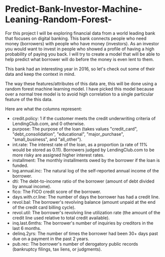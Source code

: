 # Predict-Bank-Investor-Machine-Leaning-Random-Forest-
For this project I will be exploring financial data from a world leading bank that focuses on digital banking. This bank connects people who need money (borrowers) with people who have money (investors). As an investor you would want to invest in people who showed a profile of having a high probability of paying you back. I will try to create a model that will be able to help predict what borrower will do before the money is even lent to them.

This bank had an interesting year in 2016, so let's check out some of their data and keep the context in mind.

The way these features/attributes of this data are, this will be done using a random forest machine learning model. I have picked this model because over a normal tree model is to avoid high correlation to a single particular feature of the this data.

Here are what the columns represent:
* credit.policy: 1 if the customer meets the credit underwriting criteria of LendingClub.com, and 0 otherwise.
* purpose: The purpose of the loan (takes values "credit_card", "debt_consolidation", "educational", "major_purchase", "small_business", and "all_other").
* int.rate: The interest rate of the loan, as a proportion (a rate of 11% would be stored as 0.11). Borrowers judged by LendingClub.com to be more risky are assigned higher interest rates.
* installment: The monthly installments owed by the borrower if the loan is funded.
* log.annual.inc: The natural log of the self-reported annual income of the borrower.
* dti: The debt-to-income ratio of the borrower (amount of debt divided by annual income).
* fico: The FICO credit score of the borrower.
* days.with.cr.line: The number of days the borrower has had a credit line.
* revol.bal: The borrower's revolving balance (amount unpaid at the end of the credit card billing cycle).
* revol.util: The borrower's revolving line utilization rate (the amount of the credit line used relative to total credit available).
* inq.last.6mths: The borrower's number of inquiries by creditors in the last 6 months.
* delinq.2yrs: The number of times the borrower had been 30+ days past due on a payment in the past 2 years.
* pub.rec: The borrower's number of derogatory public records (bankruptcy filings, tax liens, or judgments).

